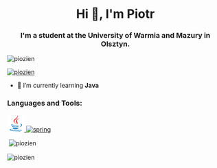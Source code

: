 <h1 align="center">Hi 👋, I'm Piotr</h1>
<h3 align="center">I'm a student at the University of Warmia and Mazury in Olsztyn.</h3>

<p align="left"> <img src="https://komarev.com/ghpvc/?username=piozien&label=Profile%20views&color=0e75b6&style=flat" alt="piozien" /> </p>

<p align="left"> <a href="https://github.com/ryo-ma/github-profile-trophy"><img src="https://github-profile-trophy.vercel.app/?username=piozien" alt="piozien" /></a> </p>

- 🌱 I’m currently learning **Java**


<h3 align="left">Languages and Tools:</h3>
<p align="left"> <a href="https://www.java.com" target="_blank" rel="noreferrer"> <img src="https://raw.githubusercontent.com/devicons/devicon/master/icons/java/java-original.svg" alt="java" width="40" height="40"/> </a> <a href="https://spring.io/" target="_blank" rel="noreferrer"> <img src="https://www.vectorlogo.zone/logos/springio/springio-icon.svg" alt="spring" width="40" height="40"/> </a> </p>

<p>&nbsp;<img align="center" src="https://github-readme-stats.vercel.app/api?username=piozien&show_icons=true&locale=en" alt="piozien" /></p>

<p><img align="center" src="https://github-readme-streak-stats.herokuapp.com/?user=piozien&theme=dark" alt="piozien" /></p>
